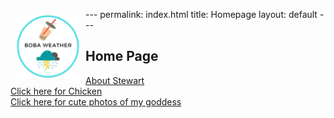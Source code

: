 <p>
	<a href="../index.html">
	<img src="bobaweatherlogov2.png"
     alt="bobaweatherlogo"
     style="float: left; width: 100px; padding: 10px" />
	</a>
</p>
---
permalink: index.html
title: Homepage
layout: default
---

## Home Page

[About Stewart](404.html)
<br />
[Click here for Chicken](./Chicken/Chicken.html)
<br />
[Click here for cute photos of my goddess](https://www.google.com/search?q=uraraka+ochako&sxsrf=ALeKk01M-6DoAMI383J5Peroy-0aT8qOBw:1597828563856&source=lnms&tbm=isch&sa=X&ved=2ahUKEwj0i9ef96brAhWMmq0KHZroBLoQ_AUoAXoECBcQAw&biw=1536&bih=761&dpr=2.5)


